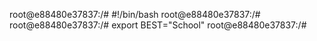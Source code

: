 root@e88480e37837:/# #!/bin/bash
root@e88480e37837:/#
root@e88480e37837:/# export BEST="School"
root@e88480e37837:/#

